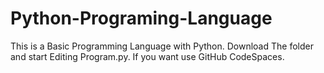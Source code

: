 # Python-Programing-Language
This is a Basic Programming Language with Python. 
Download The folder and start Editing Program.py.
If you want use GitHub CodeSpaces.
